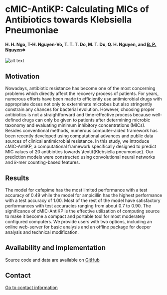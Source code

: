 # cMIC-AntiKP: Calculating MICs of Antibiotics towards Klebsiella Pneumoniae
#### H. H. Ngo, T-H. Nguyen-Vo, T. T. T. Do, M. T. Do, Q. H. Nguyen, and [B. P. Nguyen](https://homepages.ecs.vuw.ac.nz/~nguyenb5/about.html)∗


![alt text](https://github.com/mldlproject/2020-CYP450-mCNN/blob/main/CYP450_abs.svg)

## Motivation
Nowadays, antibiotic resistance has become one of the most concerning problems which directly affect the recovery process of patients. 
For years, numerous efforts have been made to efficiently use antimicrobial drugs with appropriate doses not only to exterminate 
microbes but also stringently constrain any chances for bacterial evolution. However, choosing proper antibiotics is not a 
straightforward and time-effective process because well-defined drugs can only be given to patients after determining microbic taxonomy 
and evaluating minimum inhibitory concentrations (MICs). Besides conventional methods, numerous computer-aided framework has been 
recently developed using computational advances and public data sources of clinical antimicrobial resistance. In this study, 
we introduce cMIC-AntiKP, a computational framework specifically designed to predict MIC values of 20 antibiotics 
towards \textit{Klebsiella pneumoniae}. Our prediction models were constructed using convolutional neural networks and $k$-mer 
counting-based features. 

## Results
The model for cefepime has the most limited performance with a test accuracy of 0.49 while the model for 
ampicillin has the highest performance with a test accuracy of 1.00. Most of the rest of the model have satisfactory performances 
with test accuracies ranging from about 0.7 to 0.90. The significance of cMIC-AntiKP is the effective utilization of 
computing source to make it become a compact and portable tool for most moderately configured computers. We provide users with 
two options, including an online web-server for basic analysis and an offline package for deeper analysis and technical modification. 

## Availability and implementation
Source code and data are available on [GitHub](https://github.com/mldlproject/2020-iNSP-CTDC)

## Contact 
[Go to contact information](https://homepages.ecs.vuw.ac.nz/~nguyenb5/contact.html)
